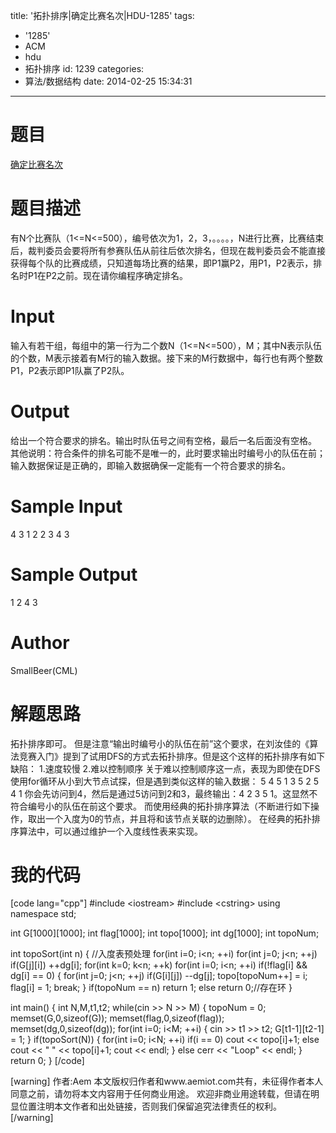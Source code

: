 title: '拓扑排序|确定比赛名次|HDU-1285'
tags:
  - '1285'
  - ACM
  - hdu
  - 拓扑排序
id: 1239
categories:
  - 算法/数据结构
date: 2014-02-25 15:34:31
---

# 题目

[确定比赛名次](http://acm.hdu.edu.cn/showproblem.php?pid=1285 "http://acm.hdu.edu.cn/showproblem.php?pid=1285")

# 题目描述

有N个比赛队（1<=N<=500），编号依次为1，2，3，。。。。，N进行比赛，比赛结束后，裁判委员会要将所有参赛队伍从前往后依次排名，但现在裁判委员会不能直接获得每个队的比赛成绩，只知道每场比赛的结果，即P1赢P2，用P1，P2表示，排名时P1在P2之前。现在请你编程序确定排名。

# Input

输入有若干组，每组中的第一行为二个数N（1<=N<=500），M；其中N表示队伍的个数，M表示接着有M行的输入数据。接下来的M行数据中，每行也有两个整数P1，P2表示即P1队赢了P2队。

# Output

给出一个符合要求的排名。输出时队伍号之间有空格，最后一名后面没有空格。
其他说明：符合条件的排名可能不是唯一的，此时要求输出时编号小的队伍在前；输入数据保证是正确的，即输入数据确保一定能有一个符合要求的排名。

# Sample Input

4 3
1 2
2 3
4 3

# Sample Output

1 2 4 3

# Author

SmallBeer(CML)

# 解题思路

拓扑排序即可。
但是注意“输出时编号小的队伍在前”这个要求，在刘汝佳的《算法竞赛入门》提到了试用DFS的方式去拓扑排序。但是这个这样的拓扑排序有如下缺陷：
1.速度较慢
2.难以控制顺序
关于难以控制顺序这一点，表现为即使在DFS使用for循环从小到大节点试探，但是遇到类似这样的输入数据：
5 4
5 1
3 5
2 5
4 1
你会先访问到4，然后是通过5访问到2和3，最终输出：4 2 3 5 1。这显然不符合编号小的队伍在前这个要求。
而使用经典的拓扑排序算法（不断进行如下操作，取出一个入度为0的节点，并且将和该节点关联的边删除）。
在经典的拓扑排序算法中，可以通过维护一个入度线性表来实现。

# 我的代码

[code lang="cpp"]
#include &lt;iostream&gt;
#include &lt;cstring&gt;
using namespace std;

int G[1000][1000];
int flag[1000];
int topo[1000];
int dg[1000];
int topoNum;

int topoSort(int n)
{
	//入度表预处理
	for(int i=0; i&lt;n; ++i)
		for(int j=0; j&lt;n; ++j)
			if(G[j][i])
				++dg[i];
	for(int k=0; k&lt;n; ++k)
		for(int i=0; i&lt;n; ++i)
			if(!flag[i] &amp;&amp; dg[i] == 0)
			{
				for(int j=0; j&lt;n; ++j)
					if(G[i][j])
						--dg[j];
				topo[topoNum++] = i;
				flag[i] = 1;
				break;
			}
	if(topoNum == n)
		return 1;
	else
		return 0;//存在环
}

int main()
{
	int N,M,t1,t2;
	while(cin &gt;&gt; N &gt;&gt; M)
	{
		topoNum = 0;
		memset(G,0,sizeof(G));
		memset(flag,0,sizeof(flag));
		memset(dg,0,sizeof(dg));
		for(int i=0; i&lt;M; ++i)
		{
			cin &gt;&gt; t1 &gt;&gt; t2;
			G[t1-1][t2-1] = 1;
		}
		if(topoSort(N))
		{
			for(int i=0; i&lt;N; ++i)
				if(i == 0)
					cout &lt;&lt; topo[i]+1;
				else
					cout  &lt;&lt; &quot; &quot; &lt;&lt; topo[i]+1;
					cout &lt;&lt; endl;
		}
		else
			cerr &lt;&lt; &quot;Loop&quot; &lt;&lt; endl;
	}
	return 0;
}
[/code]

[warning]
作者:Aem
本文版权归作者和www.aemiot.com共有，未征得作者本人同意之前，请勿将本文内容用于任何商业用途。 欢迎非商业用途转载，但请在明显位置注明本文作者和出处链接，否则我们保留追究法律责任的权利。
[/warning]